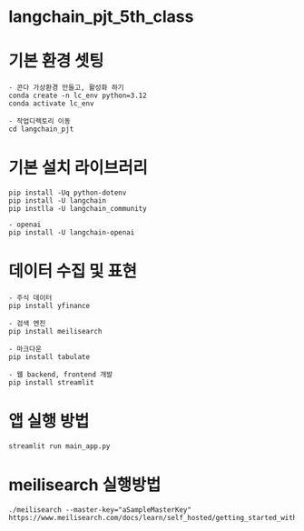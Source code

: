 # langchain_pjt_5th_class

# 기본 환경 셋팅
```
- 콘다 가상환경 만들고, 활성화 하기
conda create -n lc_env python=3.12
conda activate lc_env

- 작업디렉토리 이동
cd langchain_pjt
```
# 기본 설치 라이브러리
```
pip install -Uq python-dotenv
pip install -U langchain 
pip instlla -U langchain_community

- openai 
pip install -U langchain-openai 
```
# 데이터 수집 및 표현
```
- 주식 데이터
pip install yfinance

- 검색 엔진
pip install meilisearch

- 마크다운
pip install tabulate

- 웹 backend, frontend 개발
pip install streamlit
```

# 앱 실행 방법
```
streamlit run main_app.py
```

# meilisearch 실행방법 
```
./meilisearch --master-key="aSampleMasterKey" 
https://www.meilisearch.com/docs/learn/self_hosted/getting_started_with_self_hosted_meilisearch
```